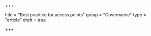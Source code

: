 +++

title = "Best practice for access points"
group = "Governance"
type = "article"
draft = true

+++

